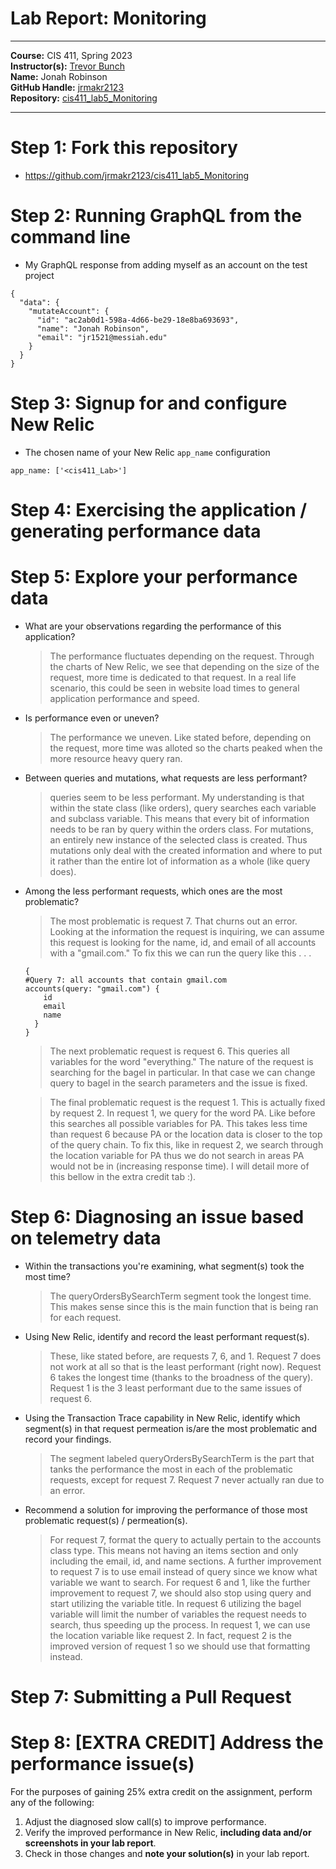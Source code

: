 # Lab Report: Monitoring
___
**Course:** CIS 411, Spring 2023  
**Instructor(s):** [Trevor Bunch](https://github.com/trevordbunch)  
**Name:** Jonah Robinson    
**GitHub Handle:** [jrmakr2123](https://github.com/jrmakr2123)  
**Repository:** [cis411_lab5_Monitoring](https://github.com/jrmakr2123/cis411_lab5_Monitoring)  
<!-- **Collaborators:**  -->
___

# Step 1: Fork this repository
- https://github.com/jrmakr2123/cis411_lab5_Monitoring

# Step 2: Running GraphQL from the command line
- My GraphQL response from adding myself as an account on the test project
```
{
  "data": {
    "mutateAccount": {
      "id": "ac2ab0d1-598a-4d66-be29-18e8ba693693",
      "name": "Jonah Robinson",
      "email": "jr1521@messiah.edu"
    }
  }
}
```

# Step 3: Signup for and configure New Relic
- The chosen name of your New Relic ```app_name``` configuration
```
app_name: ['<cis411_Lab>']
```

# Step 4: Exercising the application / generating performance data

<!-- _Note: No lab notes required._ -->

# Step 5: Explore your performance data
* What are your observations regarding the performance of this application? 
  > The performance fluctuates depending on the request. Through the charts of New Relic, we see that depending on the size of the request, more time is dedicated to that request. In a real life scenario, this could be seen in website load times to general application performance and speed. 
* Is performance even or uneven? 
  > The performance we uneven. Like stated before, depending on the request, more time was alloted so the charts peaked when the more resource heavy query ran. 
* Between queries and mutations, what requests are less performant? 
  > queries seem to be less performant. My understanding is that within the state class (like orders), query searches each variable and subclass variable. This means that every bit of information needs to be ran by query within the orders class. For mutations, an entirely new instance of the selected class is created. Thus mutations only deal with the created information and where to put it rather than the entire lot of information as a whole (like query does). 
* Among the less performant requests, which ones are the most problematic?
  > The most problematic is request 7. That churns out an error. Looking at the information the request is inquiring, we can assume this request is looking for the name, id, and email of all accounts with a "gmail.com." To fix this we can run the query like this . . .

  ~~~
  {
  #Query 7: all accounts that contain gmail.com
  accounts(query: "gmail.com") {
      id
      email
      name
    }
  }
  ~~~
  >The next problematic request is request 6. This queries all variables for the word "everything." The nature of the request is searching for the bagel in particular. In that case we can change query to bagel in the search parameters and the issue is fixed. 

  >The final problematic request is the request 1. This is actually fixed by request 2. In request 1, we query for the word PA. Like before this searches all possible variables for PA. This takes less time than request 6 because PA or the location data is closer to the top of the query chain. To fix this, like in request 2, we search through the location variable for PA thus we do not search in areas PA would not be in (increasing response time). I will detail more of this bellow in the extra credit tab :).


# Step 6: Diagnosing an issue based on telemetry data
* Within the transactions you're examining, what segment(s) took the most time?
  > The queryOrdersBySearchTerm segment took the longest time. This makes sense since this is the main function that is being ran for each request. 
* Using New Relic, identify and record the least performant request(s).
  > These, like stated before, are requests 7, 6, and 1. Request 7 does not work at all so that is the least performant (right now). Request 6 takes the longest time (thanks to the broadness of the query). Request 1 is the 3 least performant due to the same issues of request 6. 
* Using the Transaction Trace capability in New Relic, identify which segment(s) in that request permeation is/are the most problematic and record your findings.
  > The segment labeled queryOrdersBySearchTerm is the part that tanks the performance the most in each of the problematic requests, except for request 7. Request 7 never actually ran due to an error. 
* Recommend a solution for improving the performance of those most problematic request(s) / permeation(s).
  > For request 7, format the query to actually pertain to the accounts class type. This means not having an items section and only including the email, id, and name sections. A further improvement to request 7 is to use email instead of query since we know what variable we want to search. For request 6 and 1, like the further improvement to request 7, we should also stop using query and start utilizing the variable title. In request 6 utilizing the bagel variable will limit the number of variables the request needs to search, thus speeding up the process. In request 1, we can use the location variable like request 2. In fact, request 2 is the improved version of request 1 so we should use that formatting instead. 

# Step 7: Submitting a Pull Request
<!-- _Note: No lab notes required._ -->

# Step 8: [EXTRA CREDIT] Address the performance issue(s)
For the purposes of gaining 25% extra credit on the assignment, perform any of the following:
1. Adjust the diagnosed slow call(s) to improve performance. 
2. Verify the improved performance in New Relic, **including data and/or screenshots in your lab report**.
2. Check in those changes and **note your solution(s)** in your lab report.